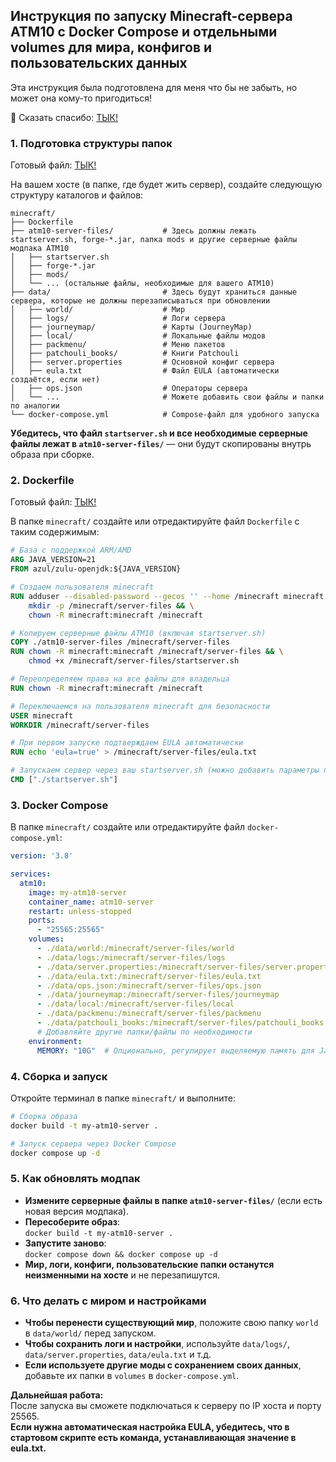 ## Инструкция по запуску Minecraft-сервера ATM10 с Docker Compose и отдельными volumes для мира, конфигов и пользовательских данных

Эта инструкция была подготовлена для меня что бы не забыть, но может она кому-то пригодиться!

💝 Сказать спасибо: [ТЫК!](https://pay.cloudtips.ru/p/54d2c495)

### 1. Подготовка структуры папок

Готовый файл: [ТЫК!](https://github.com/Dosash/Dosash/blob/a929dea00e5d5d3fdbeceecbb6816114df1c5790/Notion/minecraft-server-atm10/Dockerfile)

На вашем хосте (в папке, где будет жить сервер), создайте следующую структуру каталогов и файлов:

```
minecraft/
├── Dockerfile
├── atm10-server-files/           # Здесь должны лежать startserver.sh, forge-*.jar, папка mods и другие серверные файлы модпака ATM10
│   ├── startserver.sh
│   ├── forge-*.jar
│   ├── mods/
│   └── ... (остальные файлы, необходимые для вашего ATM10)
├── data/                         # Здесь будут храниться данные сервера, которые не должны перезаписываться при обновлении
│   ├── world/                    # Мир
│   ├── logs/                     # Логи сервера
│   ├── journeymap/               # Карты (JourneyMap)
│   ├── local/                    # Локальные файлы модов
│   ├── packmenu/                 # Меню пакетов
│   ├── patchouli_books/          # Книги Patchouli
│   ├── server.properties         # Основной конфиг сервера
│   ├── eula.txt                  # Файл EULA (автоматически создаётся, если нет)
│   ├── ops.json                  # Операторы сервера
│   └── ...                       # Можете добавить свои файлы и папки по аналогии
└── docker-compose.yml            # Compose-файл для удобного запуска
```

**Убедитесь, что файл `startserver.sh` и все необходимые серверные файлы лежат в `atm10-server-files/`** — они будут скопированы внутрь образа при сборке.

### 2. Dockerfile

Готовый файл: [ТЫК!](https://github.com/Dosash/Dosash/blob/a929dea00e5d5d3fdbeceecbb6816114df1c5790/Notion/minecraft-server-atm10/docker-compose.yml)

В папке `minecraft/` создайте или отредактируйте файл `Dockerfile` с таким содержимым:

```dockerfile
# База с поддержкой ARM/AMD
ARG JAVA_VERSION=21
FROM azul/zulu-openjdk:${JAVA_VERSION}

# Создаем пользователя minecraft
RUN adduser --disabled-password --gecos '' --home /minecraft minecraft && \
    mkdir -p /minecraft/server-files && \
    chown -R minecraft:minecraft /minecraft

# Копируем серверные файлы ATM10 (включая startserver.sh)
COPY ./atm10-server-files /minecraft/server-files
RUN chown -R minecraft:minecraft /minecraft/server-files && \
    chmod +x /minecraft/server-files/startserver.sh

# Переопределяем права на все файлы для владельца
RUN chown -R minecraft:minecraft /minecraft

# Переключаемся на пользователя minecraft для безопасности
USER minecraft
WORKDIR /minecraft/server-files

# При первом запуске подтверждаем EULA автоматически
RUN echo 'eula=true' > /minecraft/server-files/eula.txt

# Запускаем сервер через ваш startserver.sh (можно добавить параметры памяти здесь)
CMD ["./startserver.sh"]
```

### 3. Docker Compose

В папке `minecraft/` создайте или отредактируйте файл `docker-compose.yml`:

```yaml
version: '3.8'

services:
  atm10:
    image: my-atm10-server
    container_name: atm10-server
    restart: unless-stopped
    ports:
      - "25565:25565"
    volumes:
      - ./data/world:/minecraft/server-files/world
      - ./data/logs:/minecraft/server-files/logs
      - ./data/server.properties:/minecraft/server-files/server.properties
      - ./data/eula.txt:/minecraft/server-files/eula.txt
      - ./data/ops.json:/minecraft/server-files/ops.json
      - ./data/journeymap:/minecraft/server-files/journeymap
      - ./data/local:/minecraft/server-files/local
      - ./data/packmenu:/minecraft/server-files/packmenu
      - ./data/patchouli_books:/minecraft/server-files/patchouli_books
      # Добавляйте другие папки/файлы по необходимости
    environment:
      MEMORY: "10G"  # Опционально, регулирует выделяемую память для Java
```

### 4. Сборка и запуск

Откройте терминал в папке `minecraft/` и выполните:

```bash
# Сборка образа
docker build -t my-atm10-server .

# Запуск сервера через Docker Compose
docker compose up -d
```

### 5. Как обновлять модпак

- **Измените серверные файлы в папке `atm10-server-files/`** (если есть новая версия модпака).
- **Пересоберите образ**:  
  `docker build -t my-atm10-server .`
- **Запустите заново**:  
  `docker compose down && docker compose up -d`
- **Мир, логи, конфиги, пользовательские папки останутся неизменными на хосте** и не перезапишутся.

### 6. Что делать с миром и настройками

- **Чтобы перенести существующий мир**, положите свою папку `world` в `data/world/` перед запуском.
- **Чтобы сохранить логи и настройки**, используйте `data/logs/`, `data/server.properties`, `data/eula.txt` и т.д.
- **Если используете другие моды с сохранением своих данных**, добавьте их папки в `volumes` в `docker-compose.yml`.

**Дальнейшая работа:**  
После запуска вы сможете подключаться к серверу по IP хоста и порту 25565.  
**Если нужна автоматическая настройка EULA, убедитесь, что в стартовом скрипте есть команда, устанавливающая значение в eula.txt.**
